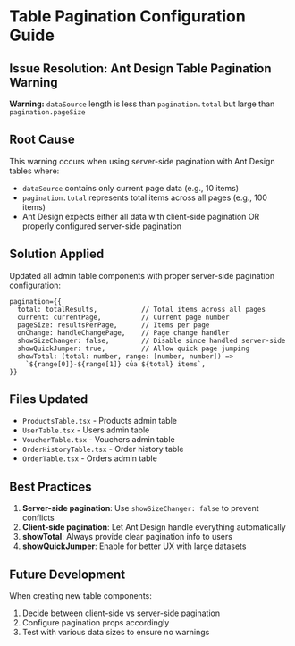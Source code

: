 # Table Pagination Configuration Guide

## Issue Resolution: Ant Design Table Pagination Warning

**Warning:** `dataSource` length is less than `pagination.total` but large than `pagination.pageSize`

## Root Cause

This warning occurs when using server-side pagination with Ant Design tables where:

- `dataSource` contains only current page data (e.g., 10 items)
- `pagination.total` represents total items across all pages (e.g., 100 items)
- Ant Design expects either all data with client-side pagination OR properly configured server-side pagination

## Solution Applied

Updated all admin table components with proper server-side pagination configuration:

```tsx
pagination={{
  total: totalResults,           // Total items across all pages
  current: currentPage,          // Current page number
  pageSize: resultsPerPage,      // Items per page
  onChange: handleChangePage,    // Page change handler
  showSizeChanger: false,        // Disable since handled server-side
  showQuickJumper: true,         // Allow quick page jumping
  showTotal: (total: number, range: [number, number]) =>
    `${range[0]}-${range[1]} của ${total} items`,
}}
```

## Files Updated

- `ProductsTable.tsx` - Products admin table
- `UserTable.tsx` - Users admin table
- `VoucherTable.tsx` - Vouchers admin table
- `OrderHistoryTable.tsx` - Order history table
- `OrderTable.tsx` - Orders admin table

## Best Practices

1. **Server-side pagination**: Use `showSizeChanger: false` to prevent conflicts
2. **Client-side pagination**: Let Ant Design handle everything automatically
3. **showTotal**: Always provide clear pagination info to users
4. **showQuickJumper**: Enable for better UX with large datasets

## Future Development

When creating new table components:

1. Decide between client-side vs server-side pagination
2. Configure pagination props accordingly
3. Test with various data sizes to ensure no warnings
